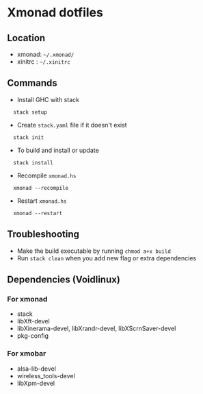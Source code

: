 # Xmonad dotfiles

## Location
 - xmonad: `~/.xmonad/`
 - xinitrc : `~/.xinitrc`

## Commands

  - Install GHC with stack
  ```
    stack setup
  ```
  
  - Create `stack.yaml` file if it doesn't exist
  ```
    stack init
  ```

  - To build and install or update
  ```
    stack install
  ```

  - Recompile `xmonad.hs`
  ```
    xmonad --recompile
  ```

  - Restart `xmonad.hs`
  ```
    xmonad --restart
  ```

## Troubleshooting

  - Make the build executable by running `chmod a+x build`
  - Run `stack clean` when you add new flag or extra dependencies

## Dependencies (Voidlinux)

### For xmonad
  - stack
  - libXft-devel
  - libXinerama-devel, libXrandr-devel, libXScrnSaver-devel
  - pkg-config

### For xmobar
  - alsa-lib-devel
  - wireless_tools-devel
  - libXpm-devel
